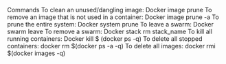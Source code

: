 Commands
To clean an unused/dangling image:
Docker image prune
To remove an image that is not used in a container:
Docker image prune -a
To prune the entire system:
Docker system prune
To leave a swarm:
Docker swarm leave
To remove a swarm:
Docker stack rm stack_name
To kill all running containers:
Docker kill $ (docker ps -q)
To delete all stopped containers:
docker rm $(docker ps -a -q)
To delete all images:
docker rmi $(docker images -q)